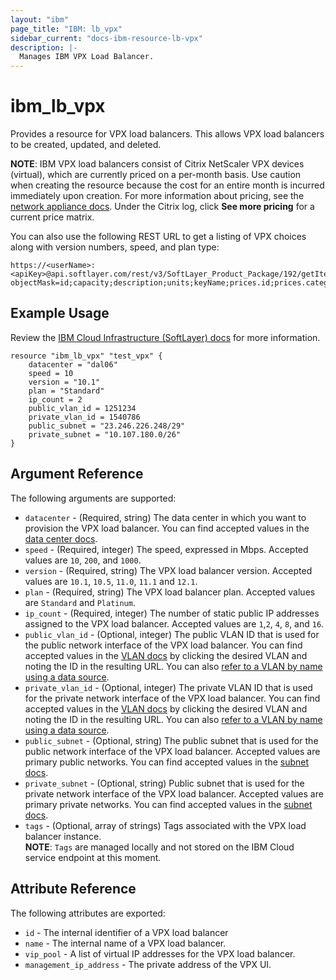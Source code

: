 ```yaml
---
layout: "ibm"
page_title: "IBM: lb_vpx"
sidebar_current: "docs-ibm-resource-lb-vpx"
description: |-
  Manages IBM VPX Load Balancer.
---
```


# ibm\_lb_vpx

Provides a resource for VPX load balancers. This allows VPX load balancers to be created, updated, and deleted.  

**NOTE**: IBM VPX load balancers consist of Citrix NetScaler VPX devices (virtual), which are currently priced on a per-month basis. Use caution when creating the resource because the cost for an entire month is incurred immediately upon creation. For more information about pricing, see the [network appliance docs](http://www.softlayer.com/network-appliances). Under the Citrix log, click **See more pricing** for a current price matrix.

You can also use the following REST URL to get a listing of VPX choices along with version numbers, speed, and plan type:

```
https://<userName>:<apiKey>@api.softlayer.com/rest/v3/SoftLayer_Product_Package/192/getItems.json?objectMask=id;capacity;description;units;keyName;prices.id;prices.categories.id;prices.categories.name
```

## Example Usage

Review the [IBM Cloud Infrastructure (SoftLayer) docs](http://sldn.softlayer.com/reference/datatypes/SoftLayer_Network_Application_Delivery_Controller) for more information.

```hcl
resource "ibm_lb_vpx" "test_vpx" {
    datacenter = "dal06"
    speed = 10
    version = "10.1"
    plan = "Standard"
    ip_count = 2
    public_vlan_id = 1251234
    private_vlan_id = 1540786
    public_subnet = "23.246.226.248/29"
    private_subnet = "10.107.180.0/26"
}
```

## Argument Reference

The following arguments are supported:

* `datacenter` - (Required, string) The data center in which you want to provision the VPX load balancer. You can find accepted values in the [data center docs](http://www.softlayer.com/data-centers).
* `speed` - (Required, integer) The speed, expressed in Mbps. Accepted values are `10`, `200`, and `1000`.
* `version` - (Required, string) The VPX load balancer version. Accepted values are `10.1`, `10.5`, `11.0`, `11.1` and `12.1`.
* `plan` - (Required, string) The VPX load balancer plan. Accepted values are `Standard` and `Platinum`.
* `ip_count` - (Required, integer) The number of static public IP addresses assigned to the VPX load balancer. Accepted values are `1`,`2`, `4`, `8`, and `16`.
* `public_vlan_id` - (Optional, integer) The public VLAN ID that is used for the public network interface of the VPX load balancer. You can find accepted values in the [VLAN docs](https://control.softlayer.com/network/vlans) by clicking the desired VLAN and noting the ID in the resulting URL. You can also [refer to a VLAN by name using a data source](../d/network_vlan.html).
* `private_vlan_id` - (Optional, integer) The private VLAN ID that is used for the private network interface of the VPX load balancer. You can find accepted values in the [VLAN docs](https://control.softlayer.com/network/vlans) by clicking the desired VLAN and noting the ID in the resulting URL. You can also [refer to a VLAN by name using a data source](../d/network_vlan.html).
* `public_subnet` - (Optional, string) The public subnet that is used for the public network interface of the VPX load balancer. Accepted values are primary public networks. You can find accepted values in the [subnet docs](https://control.softlayer.com/network/subnets).
* `private_subnet` - (Optional, string) Public subnet that is used for the private network interface of the VPX load balancer. Accepted values are primary private networks. You can find accepted values in the [subnet docs](https://control.softlayer.com/network/subnets).
* `tags` - (Optional, array of strings) Tags associated with the VPX load balancer instance.  
  **NOTE**: `Tags` are managed locally and not stored on the IBM Cloud service endpoint at this moment.

## Attribute Reference

The following attributes are exported:

* `id` - The internal identifier of a VPX load balancer
* `name` - The internal name of a VPX load balancer.
* `vip_pool` - A list of virtual IP addresses for the VPX load balancer.
* `management_ip_address` - The private address of the VPX UI.

